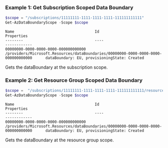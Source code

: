 ### Example 1: Get Subscription Scoped Data Boundary

```powershell
$scope = "/subscriptions/11111111-1111-1111-1111-111111111111"
Get-AzDataBoundaryScope -Scope $scope
```

```output
Name                                    Id                                                                                      Properties 
--------                                ----                                                                                    ------------
00000000-0000-0000-0000-000000000000    /providers/Microsoft.Resources/dataBoundaries/00000000-0000-0000-0000-000000000000      dataBoundary: EU, provisioningState: Created
```

Gets the dataBoundary at the subscription scope.

### Example 2: Get Resource Group Scoped Data Boundary

```powershell
$scope =  "/subscriptions/11111111-1111-1111-1111-111111111111/resourcegroups/my-resource-group"
Get-AzDataBoundaryScope -Scope $scope
```

```output
Name                                    Id                                                                                      Properties 
--------                                ----                                                                                    ------------
00000000-0000-0000-0000-000000000000    /providers/Microsoft.Resources/dataBoundaries/00000000-0000-0000-0000-000000000000      dataBoundary: EU, provisioningState: Created
```

Gets the dataBoundary at the resource group scope.

